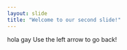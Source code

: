 ```yaml
---
layout: slide
title: "Welcome to our second slide!"
---
```

hola gay
Use the left arrow to go back!
